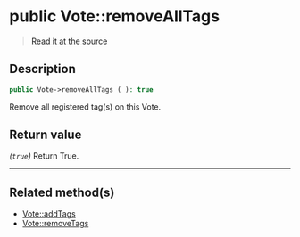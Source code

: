 # public Vote::removeAllTags

> [Read it at the source](https://github.com/julien-boudry/Condorcet/blob/master/src/Vote.php#L663)

## Description    

```php
public Vote->removeAllTags ( ): true
```

Remove all registered tag(s) on this Vote.


## Return value   

*(`true`)* Return True.


---------------------------------------

## Related method(s)      

* [Vote::addTags](/Docs/api-reference/Vote%20Class/Vote--addTags.md)    
* [Vote::removeTags](/Docs/api-reference/Vote%20Class/Vote--removeTags.md)    
